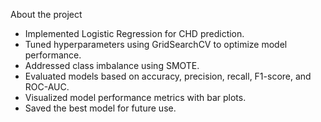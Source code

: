 About the project

- Implemented Logistic Regression for CHD prediction.
- Tuned hyperparameters using GridSearchCV to optimize model performance.
- Addressed class imbalance using SMOTE.
- Evaluated models based on accuracy, precision, recall, F1-score, and ROC-AUC.
- Visualized model performance metrics with bar plots.
- Saved the best model for future use.
